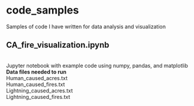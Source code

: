 # code_samples
Samples of code I have written for data analysis and visualization

## CA_fire_visualization.ipynb 
<br/>Jupyter notebook with example code using numpy, pandas, and matplotlib
<br/>__Data files needed to run__
<br/>Human_caused_acres.txt
<br/>Human_caused_fires.txt
<br/>Lightning_caused_acres.txt
<br/>Lightning_caused_fires.txt
